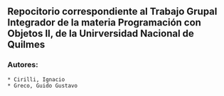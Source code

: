 ## Repocitorio correspondiente al Trabajo Grupal Integrador de la materia Programación con Objetos II, de la Unirversidad Nacional de Quilmes

### Autores:

    * Cirilli, Ignacio
    * Greco, Guido Gustavo
